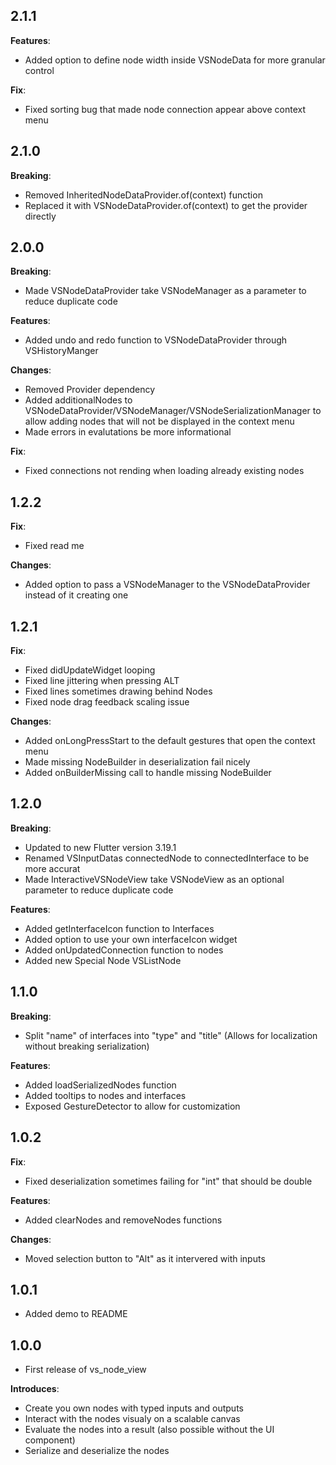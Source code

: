 ## 2.1.1

**Features**:
* Added option to define node width inside VSNodeData for more granular control

**Fix**:
* Fixed sorting bug that made node connection appear above context menu

## 2.1.0

**Breaking**:
* Removed InheritedNodeDataProvider.of(context) function
* Replaced it with VSNodeDataProvider.of(context) to get the provider directly

## 2.0.0

**Breaking**:
* Made VSNodeDataProvider take VSNodeManager as a parameter to reduce duplicate code

**Features**:
* Added undo and redo function to VSNodeDataProvider through VSHistoryManger

**Changes**:
* Removed Provider dependency 
* Added additionalNodes to VSNodeDataProvider/VSNodeManager/VSNodeSerializationManager to allow adding nodes that will not be displayed in the context menu
* Made errors in evalutations be more informational 

**Fix**:
* Fixed connections not rending when loading already existing nodes

## 1.2.2

**Fix**:
* Fixed read me

**Changes**:
* Added option to pass a VSNodeManager to the VSNodeDataProvider instead of it creating one

## 1.2.1

**Fix**:
* Fixed didUpdateWidget looping
* Fixed line jittering when pressing ALT
* Fixed lines sometimes drawing behind Nodes
* Fixed node drag feedback scaling issue

**Changes**:
* Added onLongPressStart to the default gestures that open the context menu
* Made missing NodeBuilder in deserialization fail nicely
* Added onBuilderMissing call to handle missing NodeBuilder

## 1.2.0

**Breaking**:
* Updated to new Flutter version 3.19.1
* Renamed VSInputDatas connectedNode to connectedInterface to be more accurat
* Made InteractiveVSNodeView take VSNodeView as an optional parameter to reduce duplicate code

**Features**:
* Added getInterfaceIcon function to Interfaces
* Added option to use your own interfaceIcon widget
* Added onUpdatedConnection function to nodes
* Added new Special Node VSListNode

## 1.1.0

**Breaking**:
* Split "name" of interfaces into "type" and "title" (Allows for localization without breaking serialization)

**Features**:
* Added loadSerializedNodes function
* Added tooltips to nodes and interfaces
* Exposed GestureDetector to allow for customization

## 1.0.2

**Fix**:
* Fixed deserialization sometimes failing for "int" that should be double

**Features**:
* Added clearNodes and removeNodes functions

**Changes**:
* Moved selection button to "Alt" as it intervered with inputs

## 1.0.1

* Added demo to README

## 1.0.0

* First release of vs_node_view

**Introduces**:
* Create you own nodes with typed inputs and outputs
* Interact with the nodes visualy on a scalable canvas
* Evaluate the nodes into a result (also possible without the UI component)
* Serialize and deserialize the nodes
